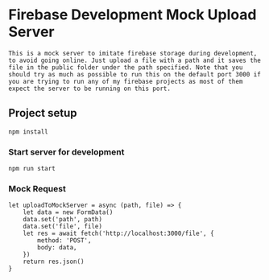 # Firebase Development Mock Upload Server

```
This is a mock server to imitate firebase storage during development, to avoid going online. Just upload a file with a path and it saves the file in the public folder under the path specified. Note that you should try as much as possible to run this on the default port 3000 if you are trying to run any of my firebase projects as most of them expect the server to be running on this port.
```

## Project setup

```
npm install
```

### Start server for development

```
npm run start
```

### Mock Request

```
let uploadToMockServer = async (path, file) => {
    let data = new FormData()
    data.set('path', path)
    data.set('file', file)
    let res = await fetch('http://localhost:3000/file', {
        method: 'POST',
        body: data,
    })
    return res.json()
}
```
